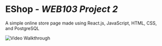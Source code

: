 # EShop - *WEB103 Project 2*

A simple online store page made using React.js, JavaScript, HTML, CSS, and PostgreSQL

<img src='https://github.com/Marvin-Deng/Online-Store/blob/main/demo.gif' title='Video Walkthrough' width='' alt='Video Walkthrough' />

